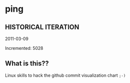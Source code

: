 # ping

## HISTORICAL ITERATION
2011-03-09

Incremented: 5028

## What is this?? 
Linux skills to hack the github commit visualization chart `;-)`
